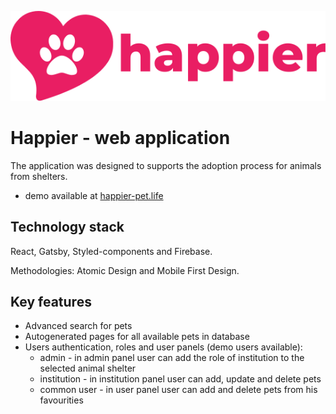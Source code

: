 <p align="center">
    <img alt="Happier logo" src="src/assets/images/logo_happier_default.svg" />
</p>

# Happier - web application

The application was designed to supports the adoption process for animals from shelters.

- demo available at [happier-pet.life](https://happier-pet.life)

## Technology stack

React, Gatsby, Styled-components and Firebase.

Methodologies: Atomic Design and Mobile First Design.

## Key features

- Advanced search for pets
- Autogenerated pages for all available pets in database
- Users authentication, roles and user panels (demo users available):
  - admin - in admin panel user can add the role of institution to the selected animal shelter
  - institution - in institution panel user can add, update and delete pets
  - common user - in user panel user can add and delete pets from his favourities
